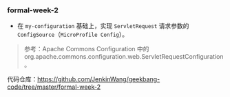 ### formal-week-2
- 在 `my-configuration` 基础上，实现 `ServletRequest` 请求参数的 `ConfigSource`（`MicroProfile Config`）。
>参考：Apache Commons Configuration 中的 org.apache.commons.configuration.web.ServletRequestConfiguration。

代码仓库：https://github.com/JenkinWang/geekbang-code/tree/master/formal-week-2
